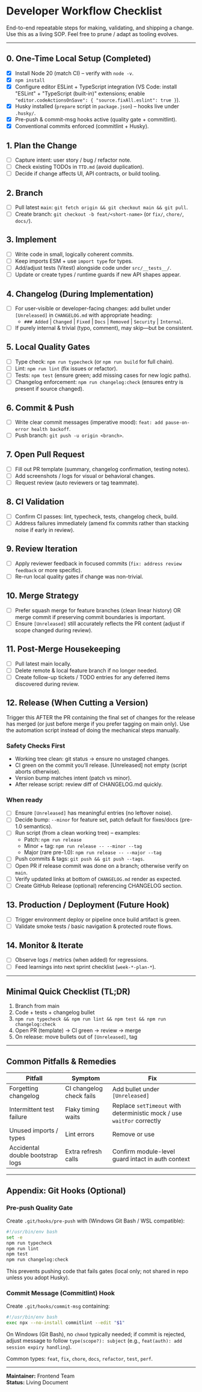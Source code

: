 # Developer Workflow Checklist

End-to-end repeatable steps for making, validating, and shipping a change. Use this as a living SOP. Feel free to prune / adapt as tooling evolves.

---

## 0. One-Time Local Setup (Completed)

-   [X] Install Node 20 (match CI) – verify with `node -v`.
-   [X] `npm install`
-   [X] Configure editor ESLint + TypeScript integration (VS Code: install "ESLint" + "TypeScript (built-in)" extensions; enable `"editor.codeActionsOnSave": { "source.fixAll.eslint": true }`).
-   [X] Husky installed (`prepare` script in `package.json`) – hooks live under `.husky/`.
-   [X] Pre-push & commit-msg hooks active (quality gate + commitlint).
-   [X] Conventional commits enforced (commitlint + Husky).

## 1. Plan the Change

-   [ ] Capture intent: user story / bug / refactor note.
-   [ ] Check existing TODOs in `TTD.md` (avoid duplication).
-   [ ] Decide if change affects UI, API contracts, or build tooling.

## 2. Branch

-   [ ] Pull latest `main`: `git fetch origin && git checkout main && git pull`.
-   [ ] Create branch: `git checkout -b feat/<short-name>` (or `fix/`, `chore/`, `docs/`).

## 3. Implement

-   [ ] Write code in small, logically coherent commits.
-   [ ] Keep imports ESM + use `import type` for types.
-   [ ] Add/adjust tests (Vitest) alongside code under `src/__tests__/`.
-   [ ] Update or create types / runtime guards if new API shapes appear.

## 4. Changelog (During Implementation)

-   [ ] For user-visible or developer-facing changes: add bullet under `[Unreleased]` in `CHANGELOG.md` with appropriate heading:
    -   `### Added` | `Changed` | `Fixed` | `Docs` | `Removed` | `Security` | `Internal`.
-   [ ] If purely internal & trivial (typo, comment), may skip—but be consistent.

## 5. Local Quality Gates

-   [ ] Type check: `npm run typecheck` (or `npm run build` for full chain).
-   [ ] Lint: `npm run lint` (fix issues or refactor).
-   [ ] Tests: `npm test` (ensure green; add missing cases for new logic paths).
-   [ ] Changelog enforcement: `npm run changelog:check` (ensures entry is present if source changed).

## 6. Commit & Push

-   [ ] Write clear commit messages (imperative mood): `feat: add pause-on-error health backoff`.
-   [ ] Push branch: `git push -u origin <branch>`.

## 7. Open Pull Request

-   [ ] Fill out PR template (summary, changelog confirmation, testing notes).
-   [ ] Add screenshots / logs for visual or behavioral changes.
-   [ ] Request review (auto reviewers or tag teammate).

## 8. CI Validation

-   [ ] Confirm CI passes: lint, typecheck, tests, changelog check, build.
-   [ ] Address failures immediately (amend fix commits rather than stacking noise if early in review).

## 9. Review Iteration

-   [ ] Apply reviewer feedback in focused commits (`fix: address review feedback` or more specific).
-   [ ] Re-run local quality gates if change was non-trivial.

## 10. Merge Strategy

-   [ ] Prefer squash merge for feature branches (clean linear history) OR merge commit if preserving commit boundaries is important.
-   [ ] Ensure `[Unreleased]` still accurately reflects the PR content (adjust if scope changed during review).

## 11. Post-Merge Housekeeping

-   [ ] Pull latest main locally.
-   [ ] Delete remote & local feature branch if no longer needed.
-   [ ] Create follow-up tickets / TODO entries for any deferred items discovered during review.

## 12. Release (When Cutting a Version)

Trigger this AFTER the PR containing the final set of changes for the release has merged (or just before merge if you prefer tagging on main only). Use the automation script instead of doing the mechanical steps manually.

### Safety Checks First
- Working tree clean: git status → ensure no unstaged changes.
- CI green on the commit you’ll release.
[Unreleased] not empty (script aborts otherwise).
- Version bump matches intent (patch vs minor).
- After release script: review diff of CHANGELOG.md quickly.

### When ready

-   [ ] Ensure `[Unreleased]` has meaningful entries (no leftover noise).
-   [ ] Decide bump: `--minor` for feature set, patch default for fixes/docs (pre-1.0 semantics).
-   [ ] Run script (from a clean working tree) – examples:
    -   Patch: `npm run release`
    -   Minor + tag: `npm run release -- --minor --tag`
    -   Major (rare pre-1.0): `npm run release -- --major --tag`
-   [ ] Push commits & tags: `git push && git push --tags`.
-   [ ] Open PR if release commit was done on a branch; otherwise verify on `main`.
-   [ ] Verify updated links at bottom of `CHANGELOG.md` render as expected.
-   [ ] Create GitHub Release (optional) referencing CHANGELOG section.

## 13. Production / Deployment (Future Hook)

-   [ ] Trigger environment deploy or pipeline once build artifact is green.
-   [ ] Validate smoke tests / basic navigation & protected route flows.

## 14. Monitor & Iterate

-   [ ] Observe logs / metrics (when added) for regressions.
-   [ ] Feed learnings into next sprint checklist (`week-*-plan-*`).

---

## Minimal Quick Checklist (TL;DR)

1. Branch from main
2. Code + tests + changelog bullet
3. `npm run typecheck && npm run lint && npm test && npm run changelog:check`
4. Open PR (template) → CI green → review → merge
5. On release: move bullets out of `[Unreleased]`, tag

---

## Common Pitfalls & Remedies

| Pitfall                          | Symptom                  | Fix                                                                    |
| -------------------------------- | ------------------------ | ---------------------------------------------------------------------- |
| Forgetting changelog             | CI changelog check fails | Add bullet under `[Unreleased]`                                        |
| Intermittent test failure        | Flaky timing waits       | Replace `setTimeout` with deterministic mock / use `waitFor` correctly |
| Unused imports / types           | Lint errors              | Remove or use                                                          |
| Accidental double bootstrap logs | Extra refresh calls      | Confirm module-level guard intact in auth context                      |

---

## Appendix: Git Hooks (Optional)

### Pre-push Quality Gate

Create `.git/hooks/pre-push` with (Windows Git Bash / WSL compatible):

```bash
#!/usr/bin/env bash
set -e
npm run typecheck
npm run lint
npm test
npm run changelog:check
```

This prevents pushing code that fails gates (local only; not shared in repo unless you adopt Husky).

### Commit Message (Commitlint) Hook

Create `.git/hooks/commit-msg` containing:

```bash
#!/usr/bin/env bash
exec npx --no-install commitlint --edit "$1"
```

On Windows (Git Bash), no `chmod` typically needed; if commit is rejected, adjust message to follow `type(scope?): subject` (e.g., `feat(auth): add session expiry handling`).

Common types: `feat`, `fix`, `chore`, `docs`, `refactor`, `test`, `perf`.

---

**Maintainer:** Frontend Team  
**Status:** Living Document
